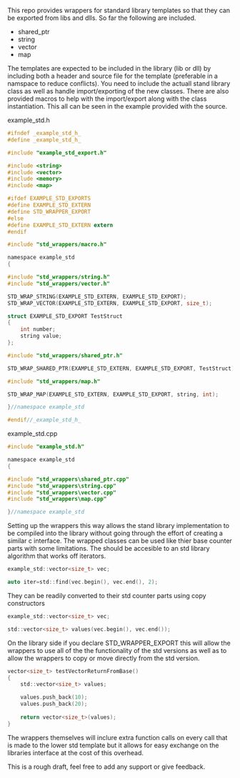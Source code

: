 This repo provides wrappers for standard library templates so that they can be exported from libs and dlls. So far the following are included.

* shared_ptr
* string
* vector
* map

The templates are expected to be included in the library (lib or dll) by including both a header and source file for the template (preferable in a namspace to reduce conflicts). You need to include the actuall stand library class as well as handle import/exporting of the new classes. There are also provided macros to help with the import/export along with the class instantiation. This all can be seen in the example provided with the source.

example_std.h
```c
#ifndef _example_std_h_
#define _example_std_h_

#include "example_std_export.h"

#include <string>
#include <vector>
#include <memory>
#include <map>

#ifdef EXAMPLE_STD_EXPORTS
#define EXAMPLE_STD_EXTERN
#define STD_WRAPPER_EXPORT
#else
#define EXAMPLE_STD_EXTERN extern
#endif

#include "std_wrappers/macro.h"

namespace example_std
{

#include "std_wrappers/string.h"
#include "std_wrappers/vector.h"

STD_WRAP_STRING(EXAMPLE_STD_EXTERN, EXAMPLE_STD_EXPORT);
STD_WRAP_VECTOR(EXAMPLE_STD_EXTERN, EXAMPLE_STD_EXPORT, size_t);

struct EXAMPLE_STD_EXPORT TestStruct
{
    int number;
    string value;
};

#include "std_wrappers/shared_ptr.h"

STD_WRAP_SHARED_PTR(EXAMPLE_STD_EXTERN, EXAMPLE_STD_EXPORT, TestStruct);

#include "std_wrappers/map.h"

STD_WRAP_MAP(EXAMPLE_STD_EXTERN, EXAMPLE_STD_EXPORT, string, int);

}//namespace example_std

#endif//_example_std_h_
```

example_std.cpp
```c
#include "example_std.h"

namespace example_std
{

#include "std_wrappers\shared_ptr.cpp"
#include "std_wrappers\string.cpp"
#include "std_wrappers\vector.cpp"
#include "std_wrappers\map.cpp"

}//namespace example_std
```

Setting up the wrappers this way allows the stand library implementation to be compiled into the library without going through the effort of creating a similar c interface. The wrapped classes can be used like thier base counter parts with some limitations. The should be accesible to an std library algorithm that works off iterators. 

```c
example_std::vector<size_t> vec;

auto iter=std::find(vec.begin(), vec.end(), 2);
```

They can be readily converted to their std counter parts using copy constructors

```c
example_std::vector<size_t> vec;

std::vector<size_t> values(vec.begin(), vec.end());
```

On the library side if you declare STD_WRAPPER_EXPORT this will allow the wrappers to use all of the the functionality of the std versions as well as to allow the wrappers to copy or move directly from the std version.

```c
vector<size_t> testVectorReturnFromBase()
{
    std::vector<size_t> values;

    values.push_back(10);
    values.push_back(20);
 
    return vector<size_t>(values);
}
```

The wrappers themselves will inclure extra function calls on every call that is made to the lower std template but it allows for easy exchange on the libraries interface at the cost of this overhead.

This is a rough draft, feel free to add any support or give feedback.
